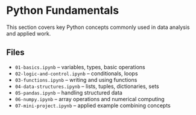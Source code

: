 # Python Fundamentals

This section covers key Python concepts commonly used in data analysis and applied work.

## Files

- `01-basics.ipynb` – variables, types, basic operations  
- `02-logic-and-control.ipynb` – conditionals, loops  
- `03-functions.ipynb` – writing and using functions  
- `04-data-structures.ipynb` – lists, tuples, dictionaries, sets  
- `05-pandas.ipynb` – handling structured data  
- `06-numpy.ipynb` – array operations and numerical computing  
- `07-mini-project.ipynb` – applied example combining concepts